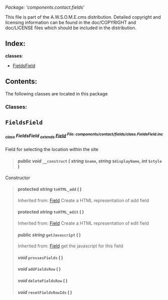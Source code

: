 _Package: 'components.contact.fields'_

This file is part of the A.W.S.O.M.E.cms distribution.
Detailed copyright and licensing information can be found
in the doc/COPYRIGHT and doc/LICENSE files which should be
included in the distribution.
## Index: ##
**classes**:
  * [FieldsField](DOCComponentsContactFields#FieldsField.md)
## Contents: ##
The following classes are located in this package
### Classes: ###
## `FieldsField` ##
##### <sub>class</sub> FieldsField <sub>extends</sub> [Field](DOCCoreFields#Field.md) <sup>File: components/contact/fields/class.FieldsField.inc</sup> #####
Field for selecting the location within the site
> #### **public** _void_ **`__construct`** ( _string_ `$name`, _string_ `$displayName`, _int_ `$style` ) ####
Constructor
> #### **protected** _string_ **`toHTML_add`** (  ) ####
> Inherited from: [Field](DOCCoreFields#Field.md)
Create a HTML representation of add field
> #### **protected** _string_ **`toHTML_edit`** (  ) ####
> Inherited from: [Field](DOCCoreFields#Field.md)
Create a HTML representation of edit field
> #### **public** _string_ **`getJavascript`** (  ) ####
> Inherited from: [Field](DOCCoreFields#Field.md)
get the javascript for this field
> #### _void_ **`prossesFields`** (  ) ####
> #### _void_ **`addFieldsRow`** (  ) ####
> #### _void_ **`deleteFieldsRow`** (  ) ####
> #### _void_ **`resetFieldsRowIds`** (  ) ####